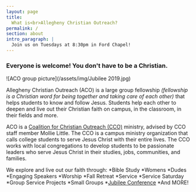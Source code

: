 ```yaml
---
layout: page
title:
  What is<br>Allegheny Christian Outreach?
permalink: /
section: about
intro_paragraph: |
  Join us on Tuesdays at 8:30pm in Ford Chapel!
---
```

### Everyone is welcome! You don't have to be a Christian.

![ACO group picture](/assets/img/Jubilee 2019.jpg)

Allegheny Christian Outreach (ACO) is a large group fellowship
_(fellowship is a Christian word for being together and taking care of each other)_
that helps students to know and follow Jesus. Students help each other to
deepen and live out their Christian faith on campus, in the classroom, in their
fields and more.



ACO is a [Coalition for Christian Outreach (CCO)](https://ccojubilee.org) ministry,
advised by CCO staff member Mollie Little. The CCO is a campus ministry organization
that calls college students to serve Jesus Christ with their entire lives.
The CCO works with local congregations to develop students to be passionate leaders
who serve Jesus Christ in their studies, jobs, communities, and families.

We explore and live out our faith through:
*Bible Study
  *Womens
  *Dudes
*Engaging Speakers
*Worship
*Fall Retreat
*Service
  *Service Saturday
  *Group Service Projects
*Small Groups
*[Jubilee Conference](https://www.jubileeconference.com)
*And MORE!
